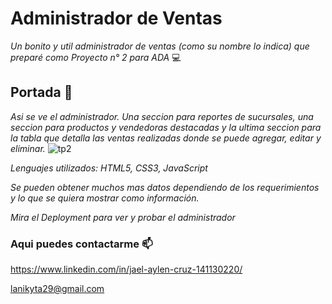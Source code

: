 # Administrador de Ventas
_Un bonito y util administrador de ventas (como su nombre lo indica) que preparé como Proyecto n° 2 para ADA_ :computer:
## Portada :love_letter:
_Asi se ve el administrador. Una seccion para reportes de sucursales, una seccion para productos y vendedoras destacadas y la ultima seccion para la tabla que detalla las ventas realizadas donde se puede agregar, editar y eliminar._
![tp2](https://user-images.githubusercontent.com/90358745/163773488-99f0b666-addc-48cb-b630-acbdf62c1daa.png)

_Lenguajes utilizados: HTML5, CSS3, JavaScript_

_Se pueden obtener muchos mas datos dependiendo de los requerimientos y lo que se quiera mostrar como información._

_Mira el Deployment para ver y probar el administrador_

### Aqui puedes contactarme :mailbox:

https://www.linkedin.com/in/jael-aylen-cruz-141130220/

lanikyta29@gmail.com
